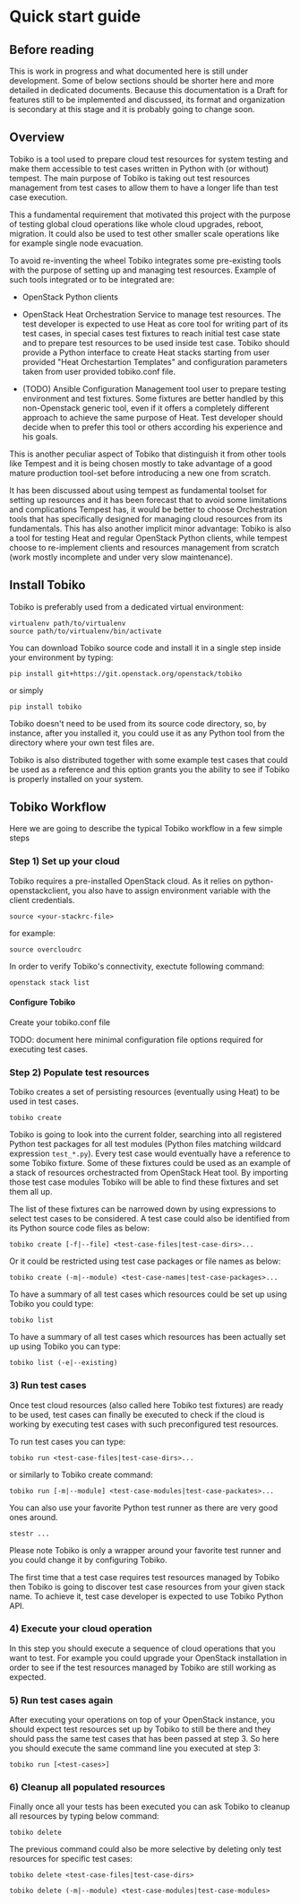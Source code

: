 # Quick start guide


## Before reading

This is work in progress and what documented here is still under development.
Some of below sections should be shorter here and more detailed in dedicated
documents. Because this documentation is a Draft for features still to be
implemented and discussed, its format and organization is secondary at this
stage and it is probably going to change soon.

## Overview

Tobiko is a tool used to prepare cloud test resources for system testing and
make them accessible to test cases written in Python with (or without) tempest.
The main purpose of Tobiko is taking out test resources management from test
cases to allow them to have a longer life than test case execution.

This a fundamental requirement that motivated this project with the purpose of
testing global cloud operations like whole cloud upgrades, reboot, migration.
It could also be used to test other smaller scale operations like for
example single node evacuation.

To avoid re-inventing the wheel Tobiko integrates some pre-existing tools
with the purpose of setting up and managing test resources. Example of such
tools integrated or to be integrated are:

 - OpenStack Python clients

 - OpenStack Heat Orchestration Service to manage test resources. The test
   developer is expected to use Heat as core tool for writing part of its test
   cases, in special cases test fixtures to reach initial test case state
   and to prepare test resources to be used inside test case. Tobiko should
   provide a Python interface to create Heat stacks starting from user provided
   "Heat Orchestartion Templates" and configuration parameters taken from
   user provided tobiko.conf file.

 - (TODO) Ansible Configuration Management tool user to prepare testing
   environment and test fixtures. Some fixtures are better handled by this
   non-Openstack generic tool, even if it offers a completely different approach
   to achieve the same purpose of Heat. Test developer should decide when to
   prefer this tool or others according his experience and his goals.

This is another peculiar aspect of Tobiko that distinguish it from other tools
like Tempest and it is being chosen mostly to take advantage of a good mature
production tool-set before introducing a new one from scratch.

It has been discussed about using tempest as fundamental toolset for setting
up resources and it has been forecast that to avoid some limitations and
complications Tempest has, it would be better to choose Orchestration
tools that has specifically designed for managing cloud resources from its
fundamentals. This has also another implicit minor advantage: Tobiko is also
a tool for testing Heat and regular OpenStack Python clients, while tempest
choose to re-implement clients and resources management from scratch (work
mostly incomplete and under very slow maintenance).


## Install Tobiko

Tobiko is preferably used from a dedicated virtual environment:

```
virtualenv path/to/virtualenv
source path/to/virtualenv/bin/activate
```

You can download Tobiko source code and install it in a single step inside
your environment by typing:

```
pip install git+https://git.openstack.org/openstack/tobiko
```

or simply

```
pip install tobiko
```

Tobiko doesn't need to be used from its source code directory, so, by instance,
after you installed it, you could use it as any Python tool from the directory
where your own test files are.

Tobiko is also distributed together with some example test cases that could
be used as a reference and this option grants you the ability to see if Tobiko
is properly installed on your system.


## Tobiko Workflow

Here we are going to describe the typical Tobiko workflow in a few simple
steps


### Step 1) Set up your cloud

Tobiko requires a pre-installed OpenStack cloud. As it relies on
python-openstackclient, you also have to assign environment variable with
the client credentials.

```
source <your-stackrc-file>
```

for example:

```
source overcloudrc
```

In order to verify Tobiko's connectivity, exectute following command:

```
openstack stack list
```

#### Configure Tobiko

Create your tobiko.conf file

TODO: document here minimal configuration file options required for executing
test cases.


### Step 2) Populate test resources

Tobiko creates a set of persisting resources (eventually using Heat) to be used
in test cases.

```
tobiko create
```

Tobiko is going to look into the current folder, searching into all registered
Python test packages for all test modules (Python files matching wildcard
expression ```test_*.py```). Every test case would eventually have a reference
to some Tobiko fixture. Some of these fixtures could be used as an example of a
stack of resources orchestracted from OpenStack Heat tool. By importing those
test case modules Tobiko will be able to find these fixtures and set them all
up.

The list of these fixtures can be narrowed down by using expressions to select
test cases to be considered. A test case could also be identified from its Python
source code files as below:

```
tobiko create [-f|--file] <test-case-files|test-case-dirs>...
```

Or it could be restricted using test case packages or file names as below:

```
tobiko create (-m|--module) <test-case-names|test-case-packages>...
```

To have a summary of all test cases which resources could be set up using
Tobiko you could type:

```
tobiko list
```

To have a summary of all test cases which resources has been actually set up
using Tobiko you can type:

```
tobiko list (-e|--existing)
```


### 3) Run test cases

Once test cloud resources (also called here Tobiko test fixtures) are ready to
be used, test cases can finally be executed to check if the cloud is working by
executing test cases with such preconfigured test resources.

To run test cases you can type:

```
tobiko run <test-case-files|test-case-dirs>...
```

or similarly to Tobiko create command:

```
tobiko run [-m|--module] <test-case-modules|test-case-packates>...
```

You can also use your favorite Python test runner as there are very good ones
around.

```
stestr ...
```

Please note Tobiko is only a wrapper around your favorite test runner and
you could change it by configuring Tobiko.

The first time that a test case requires test resources managed by Tobiko then
Tobiko is going to discover test case resources from your given stack name.
To achieve it, test case developer is expected to use Tobiko Python API.


### 4) Execute your cloud operation

In this step you should execute a sequence of cloud operations that you want to
test. For example you could upgrade your OpenStack installation in order to see
if the test resources managed by Tobiko are still working as expected.


### 5) Run test cases again

After executing your operations on top of your OpenStack instance, you should
expect test resources set up by Tobiko to still be there and they should pass
the same test cases that has been passed at step 3. So here you should execute
the same command line you executed at step 3:

```
tobiko run [<test-cases>]
```


### 6) Cleanup all populated resources

Finally once all your tests has been executed you can ask Tobiko to cleanup
all resources by typing below command:

```
tobiko delete
```

The previous command could also be more selective by deleting only test resources
for specific test cases:

```
tobiko delete <test-case-files|test-case-dirs>
```

```
tobiko delete (-m|--module) <test-case-modules|test-case-modules>
```
